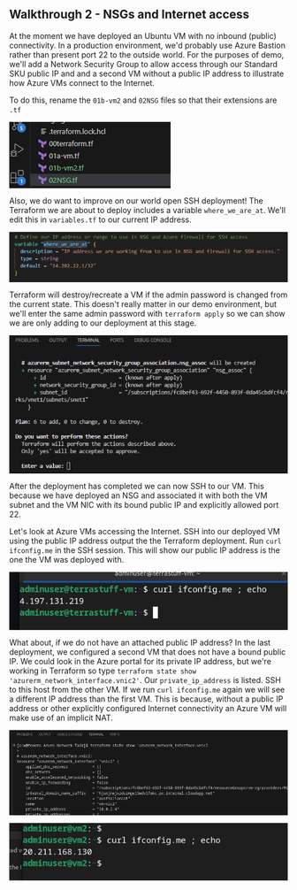 ## Walkthrough 2 - NSGs and Internet access
At the moment we have deployed an Ubuntu VM with no inbound (public) connectivity.  In a production environment, we'd probably use Azure Bastion rather than present port 22 to the outside world.  For the purposes of demo, we'll add a Network Security Group to allow access through our Standard SKU public IP and and a second VM without a public IP address to illustrate how Azure VMs connect to the Internet.

To do this, rename the ```01b-vm2``` and ```02NSG``` files so that their extensions are ```.tf```

<pre>
<img align="left" src="../images/NSG-1.png"></br>
</pre>

Also, we do want to improve on our world open SSH deployment!  The Terraform we are about to deploy includes a variable ```where_we_are_at```.  We'll edit this in ```variables.tf``` to our current IP address.

<pre>
<img align="left" src="../images/2-IP-var.png"></br>
</pre>
Terraform will destroy/recreate a VM if the admin password is changed from the current state.  This doesn't really matter in our demo environment, but we'll enter the same admin password with ```terraform apply``` so we can show we are only adding to our deployment at this stage.

<pre>
<img align="left" src="../images/2-apply-1.png"></br>
</pre>

After the deployment has completed we can now SSH to our VM.  This because we have deployed an NSG and associated it with both the VM subnet and the VM NIC with its bound public IP and explicitly allowed port 22.

Let's look at Azure VMs accessing the Internet.  SSH into our deployed VM using the public IP address output the the Terraform deployment.  Run ```curl ifconfig.me``` in the SSH session.  This will show our public IP address is the one the VM was deployed with.

<pre>
<img align="left" src="../images/ifconfig-1.png"></br>
</pre>

What about, if we do not have an attached public IP address?  In the last deployment, we configured a second VM that does not have a bound public IP.  We could look in the Azure portal for its private IP address, but we're working in Terraform so type ```terraform state show 'azurerm_network_interface.vnic2'```.  Our ```private_ip_address``` is listed.  SSH to this host from the other VM.  If we run ```curl ifconfig.me``` again we will see a different IP address than the first VM.  This is because, without a public IP address or other explicitly configured Internet connectivity an Azure VM will make use of an implicit NAT.

<pre>
<img align="left" src="../images/privip-1.png"></br>
</pre>

<pre>
<img align="left" src="../images/ifconfig-2.png"></br>
</pre>

 

